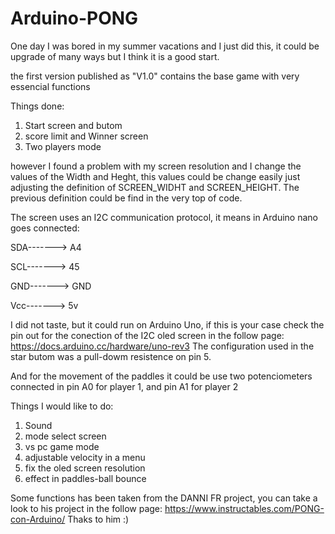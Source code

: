 # Arduino-PONG
One day I was bored in my summer vacations and I just did this, it could be upgrade of many ways but I think it is a good start. 

the first version published as "V1.0" contains the base game with very essencial functions

Things done:
1. Start screen and butom
2. score limit and Winner screen
3. Two players mode

however I found a problem with my screen resolution and I change the values of the Width and Heght, this values could be change
easily just adjusting the definition of SCREEN_WIDHT and SCREEN_HEIGHT. The previous definition could be find in the very top of
code.

The screen uses an I2C communication protocol, it means in Arduino nano goes connected:

SDA-------> A4

SCL-------> 45

GND-------> GND

Vcc-------> 5v

I did not taste, but it could run on Arduino Uno, if this is your case check the pin out for the conection of the I2C
oled screen in the follow page: https://docs.arduino.cc/hardware/uno-rev3
The configuration used in the star butom was a pull-dowm resistence on pin 5.

And for the movement of the paddles it could be use two potenciometers connected in pin A0 for player 1, and
pin A1 for player 2


Things I would like to do:
1. Sound
2. mode select screen
3. vs pc game mode
4. adjustable velocity in a menu
5. fix the oled screen resolution
6. effect in paddles-ball bounce


Some functions has been taken from the DANNI FR project, you can take a look to his project in the follow page:
https://www.instructables.com/PONG-con-Arduino/
Thaks to him :) 



